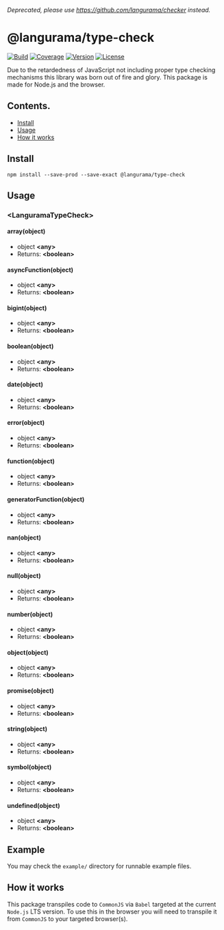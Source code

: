 _Deprecated, please use https://github.com/langurama/checker instead._

# @langurama/type-check

[![Build](https://img.shields.io/github/workflow/status/langurama/type-check/Langurama%20Type%20Check?style=for-the-badge)](https://github.com/langurama/type-check/actions?query=workflow%3A%22Langurama+Type+Check%22)
[![Coverage](https://img.shields.io/codecov/c/github/langurama/type-check?style=for-the-badge)](https://codecov.io/gh/langurama/type-check/branch/master)
[![Version](https://img.shields.io/npm/v/@langurama/type-check.svg?style=for-the-badge)](https://www.npmjs.com/package/@langurama/type-check)
[![License](https://img.shields.io/npm/l/@langurama/type-check.svg?style=for-the-badge)](https://github.com/langurama/type-check/blob/master/LICENSE)

Due to the retardedness of JavaScript not including proper type checking mechanisms this library was born out of fire and glory. This package is made for Node.js and the browser.

## Contents.

-   [ Install ](#install)
-   [ Usage ](#usage)
-   [ How it works ](#how-it-works)

<a name="install"></a>

## Install

```
npm install --save-prod --save-exact @langurama/type-check
```

<a name="usage"></a>

## Usage

### \<LanguramaTypeCheck\>

#### array(object)

-   object **\<any\>**
-   Returns: **\<boolean\>**

#### asyncFunction(object)

-   object **\<any\>**
-   Returns: **\<boolean\>**

#### bigint(object)

-   object **\<any\>**
-   Returns: **\<boolean\>**

#### boolean(object)

-   object **\<any\>**
-   Returns: **\<boolean\>**

#### date(object)

-   object **\<any\>**
-   Returns: **\<boolean\>**

#### error(object)

-   object **\<any\>**
-   Returns: **\<boolean\>**

#### function(object)

-   object **\<any\>**
-   Returns: **\<boolean\>**

#### generatorFunction(object)

-   object **\<any\>**
-   Returns: **\<boolean\>**

#### nan(object)

-   object **\<any\>**
-   Returns: **\<boolean\>**

#### null(object)

-   object **\<any\>**
-   Returns: **\<boolean\>**

#### number(object)

-   object **\<any\>**
-   Returns: **\<boolean\>**

#### object(object)

-   object **\<any\>**
-   Returns: **\<boolean\>**

#### promise(object)

-   object **\<any\>**
-   Returns: **\<boolean\>**

#### string(object)

-   object **\<any\>**
-   Returns: **\<boolean\>**

#### symbol(object)

-   object **\<any\>**
-   Returns: **\<boolean\>**

#### undefined(object)

-   object **\<any\>**
-   Returns: **\<boolean\>**

<a name="example"></a>

## Example

You may check the `example/` directory for runnable example files.

<a name="how-it-works"></a>

## How it works

This package transpiles code to `CommonJS` via `Babel` targeted at the current `Node.js` LTS version. To use this in the browser you will need to transpile it from `CommonJS` to your targeted browser(s).
